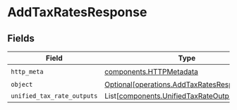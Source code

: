 # AddTaxRatesResponse


## Fields

| Field                                                                                              | Type                                                                                               | Required                                                                                           | Description                                                                                        |
| -------------------------------------------------------------------------------------------------- | -------------------------------------------------------------------------------------------------- | -------------------------------------------------------------------------------------------------- | -------------------------------------------------------------------------------------------------- |
| `http_meta`                                                                                        | [components.HTTPMetadata](../../models/components/httpmetadata.md)                                 | :heavy_check_mark:                                                                                 | N/A                                                                                                |
| `object`                                                                                           | [Optional[operations.AddTaxRatesResponseBody]](../../models/operations/addtaxratesresponsebody.md) | :heavy_minus_sign:                                                                                 | N/A                                                                                                |
| `unified_tax_rate_outputs`                                                                         | List[[components.UnifiedTaxRateOutput](../../models/components/unifiedtaxrateoutput.md)]           | :heavy_minus_sign:                                                                                 | N/A                                                                                                |